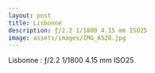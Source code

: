 ```yaml
---
layout: post
title: Lisbonne
description: ƒ/2.2 1/1800 4.15 mm ISO25
image: assets/images/IMG_6528.jpg
---
```

Lisbonne : ƒ/2.2 1/1800 4.15 mm ISO25
